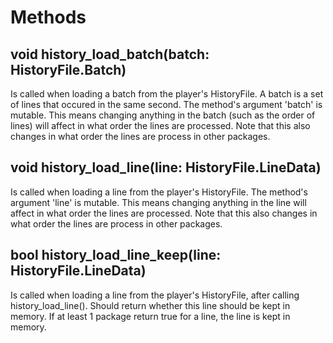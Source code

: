# Methods

## void history_load_batch(batch: HistoryFile.Batch)
Is called when loading a batch from the player's HistoryFile. A batch is a set of lines that occured
in the same second.
The method's argument 'batch' is mutable. This means changing anything in the batch (such as the order
of lines) will affect in what order the lines are processed. Note that this also changes in what order
the lines are process in other packages.


## void history_load_line(line: HistoryFile.LineData)
Is called when loading a line from the player's HistoryFile.
The method's argument 'line' is mutable. This means changing anything in the line will affect in what
order the lines are processed. Note that this also changes in what order the lines are process in other
packages.


## bool history_load_line_keep(line: HistoryFile.LineData)
Is called when loading a line from the player's HistoryFile, after calling history_load_line().
Should return whether this line should be kept in memory. If at least 1 package return true for a line,
the line is kept in memory.
